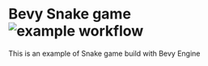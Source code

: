 # Bevy Snake game ![example workflow](https://github.com/allevo/bevy-snake/actions/workflows/rust.yml/badge.svg)

This is an example of Snake game build with Bevy Engine
